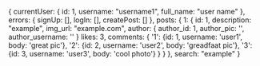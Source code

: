 {
  currentUser: {
    id: 1,
    username: "username1",
    full_name: "user name"
  },
  errors: {
    signUp: [],
    logIn: [],
    createPost: []
  },
  posts: {
    1: {
      id: 1,
      description: "example",
      img_url: "example.com",
      author: {
        author_id: 1,
        author_pic: '',
        author_username: ''
      }
      likes: 3,
      comments: {
        '1': {id: 1, username: 'user1', body: 'great pic'},
        '2': {id: 2, username: 'user2', body: 'greadfaat pic'},
        '3': {id: 3, username: 'user3', body: 'cool photo'}
      }
    }
  },
  search: "example"
}
